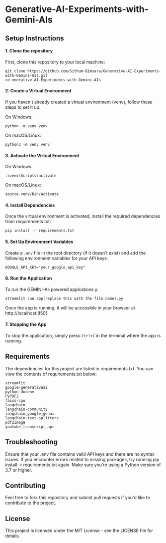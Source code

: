 # Generative-AI-Experiments-with-Gemini-AIs

## Setup Instructions
#### 1. Clone the repository
First, clone this repository to your local machine:
```
git clone https://github.com/Sithum-Bimsara/Generative-AI-Experiments-with-Gemini-AIs.git
cd enerative-AI-Experiments-with-Gemini-AIs
```
#### 2. Create a Virtual Environment
If you haven't already created a virtual environment (venv), follow these steps to set it up:

On Windows:
```
python -m venv venv
```
On macOS/Linux:
```
python3 -m venv venv
```
#### 3. Activate the Virtual Environment
On Windows:
```
.\venv\Scripts\activate
```
On macOS/Linux:
```
source venv/bin/activate
```
#### 4. Install Dependencies
Once the virtual environment is activated, install the required dependencies from requirements.txt:
```
pip install -r requirements.txt
```
#### 5. Set Up Environment Variables
Create a `.env` file in the root directory (if it doesn't exist) and add the following environment variables for your API keys:
```
GOOGLE_API_KEY="your_google_api_key"
```

#### 6. Run the Application

To run the GEMINI-AI-powered applcations y:
```
streamlit run app(replace this with the file name).py
```
Once the app is running, it will be accessible in your browser at http://localhost:8501.

#### 7. Stopping the App
To stop the application, simply press `Ctrl+C` in the terminal where the app is running.

## Requirements
The dependencies for this project are listed in requirements.txt. You can view the contents of requirements.txt below:
```
streamlit
google-generativeai
python-dotenv
PyPDF2
faiss-cpu
langchain
langchain-community
langchain_google_genai
langchain-text-splitters
pdf2image
youtube_transcript_api
```
## Troubleshooting
Ensure that your .env file contains valid API keys and there are no syntax issues. If you encounter errors related to missing packages, try running pip install -r requirements.txt again. Make sure you're using a Python version of 3.7 or higher. 

## Contributing
Feel free to fork this repository and submit pull requests if you'd like to contribute to the project.

## License
This project is licensed under the MIT License - see the LICENSE file for details.
